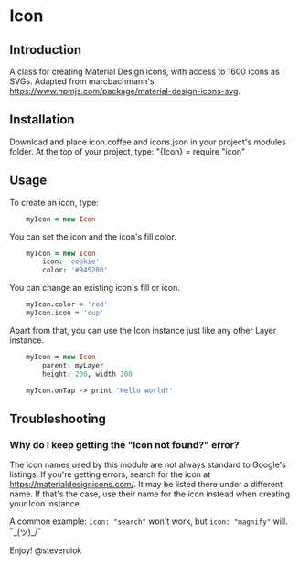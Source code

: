 # Icon
	
## Introduction
A class for creating Material Design icons, with access to 1600 icons as SVGs.
Adapted from marcbachmann's https://www.npmjs.com/package/material-design-icons-svg.
	

## Installation
Download and place icon.coffee and icons.json in your project's modules folder.
At the top of your project, type: "{Icon} = require "icon"


## Usage

To create an icon, type:

```coffeescript
	myIcon = new Icon
```

You can set the icon and the icon's fill color.

```coffeescript
	myIcon = new Icon
		icon: 'cookie'
		color: '#945200'
```

You can change an existing icon's fill or icon.

```coffeescript
	myIcon.color = 'red' 
	myIcon.icon = 'cup'
```

Apart from that, you can use the Icon instance just like any other Layer instance.

```coffeescript
	myIcon = new Icon
		parent: myLayer
		height: 200, width 200

	myIcon.onTap -> print 'Hello world!'
```

## Troubleshooting

### Why do I keep getting the "Icon not found?" error?

The icon names used by this module are not always standard to Google's listings. If you're getting errors, search for the icon at https://materialdesignicons.com/. It may be listed there under a different name. If that's the case, use their name for the icon instead when creating your Icon instance.

A common example: `icon: "search"` won't work, but `icon: "magnify"` will. ¯\_(ツ)_/¯
	
Enjoy! @steveruiok